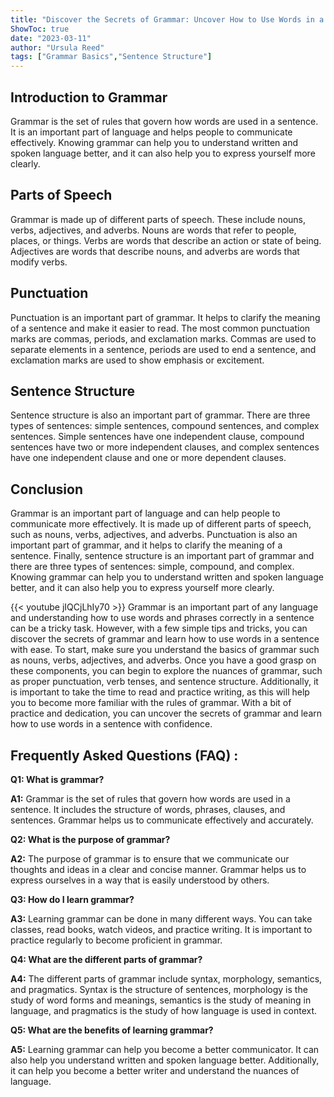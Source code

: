 ```yaml
---
title: "Discover the Secrets of Grammar: Uncover How to Use Words in a Sentence!"
ShowToc: true 
date: "2023-03-11"
author: "Ursula Reed" 
tags: ["Grammar Basics","Sentence Structure"]
---
```

## Introduction to Grammar

Grammar is the set of rules that govern how words are used in a sentence. It is an important part of language and helps people to communicate effectively. Knowing grammar can help you to understand written and spoken language better, and it can also help you to express yourself more clearly.

## Parts of Speech

Grammar is made up of different parts of speech. These include nouns, verbs, adjectives, and adverbs. Nouns are words that refer to people, places, or things. Verbs are words that describe an action or state of being. Adjectives are words that describe nouns, and adverbs are words that modify verbs.

## Punctuation

Punctuation is an important part of grammar. It helps to clarify the meaning of a sentence and make it easier to read. The most common punctuation marks are commas, periods, and exclamation marks. Commas are used to separate elements in a sentence, periods are used to end a sentence, and exclamation marks are used to show emphasis or excitement.

## Sentence Structure

Sentence structure is also an important part of grammar. There are three types of sentences: simple sentences, compound sentences, and complex sentences. Simple sentences have one independent clause, compound sentences have two or more independent clauses, and complex sentences have one independent clause and one or more dependent clauses. 

## Conclusion

Grammar is an important part of language and can help people to communicate more effectively. It is made up of different parts of speech, such as nouns, verbs, adjectives, and adverbs. Punctuation is also an important part of grammar, and it helps to clarify the meaning of a sentence. Finally, sentence structure is an important part of grammar and there are three types of sentences: simple, compound, and complex. Knowing grammar can help you to understand written and spoken language better, and it can also help you to express yourself more clearly.

{{< youtube jIQCjLhIy70 >}} 
Grammar is an important part of any language and understanding how to use words and phrases correctly in a sentence can be a tricky task. However, with a few simple tips and tricks, you can discover the secrets of grammar and learn how to use words in a sentence with ease. To start, make sure you understand the basics of grammar such as nouns, verbs, adjectives, and adverbs. Once you have a good grasp on these components, you can begin to explore the nuances of grammar, such as proper punctuation, verb tenses, and sentence structure. Additionally, it is important to take the time to read and practice writing, as this will help you to become more familiar with the rules of grammar. With a bit of practice and dedication, you can uncover the secrets of grammar and learn how to use words in a sentence with confidence.

## Frequently Asked Questions (FAQ) :
**Q1: What is grammar?**

**A1:** Grammar is the set of rules that govern how words are used in a sentence. It includes the structure of words, phrases, clauses, and sentences. Grammar helps us to communicate effectively and accurately. 

**Q2: What is the purpose of grammar?**

**A2:** The purpose of grammar is to ensure that we communicate our thoughts and ideas in a clear and concise manner. Grammar helps us to express ourselves in a way that is easily understood by others. 

**Q3: How do I learn grammar?**

**A3:** Learning grammar can be done in many different ways. You can take classes, read books, watch videos, and practice writing. It is important to practice regularly to become proficient in grammar. 

**Q4: What are the different parts of grammar?**

**A4:** The different parts of grammar include syntax, morphology, semantics, and pragmatics. Syntax is the structure of sentences, morphology is the study of word forms and meanings, semantics is the study of meaning in language, and pragmatics is the study of how language is used in context. 

**Q5: What are the benefits of learning grammar?**

**A5:** Learning grammar can help you become a better communicator. It can also help you understand written and spoken language better. Additionally, it can help you become a better writer and understand the nuances of language.





